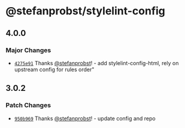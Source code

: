 # @stefanprobst/stylelint-config

## 4.0.0

### Major Changes

- [`4275e91`](https://github.com/stefanprobst/stylelint-config/commit/4275e91969ab24595cf46f9a2452650d95edbbc3)
  Thanks [@stefanprobst](https://github.com/stefanprobst)! - add stylelint-config-html, rely on
  upstream config for rules order"

## 3.0.2

### Patch Changes

- [`950b969`](https://github.com/stefanprobst/stylelint-config/commit/950b969100408d102e74d3ee770e44d5b2d76b78)
  Thanks [@stefanprobst](https://github.com/stefanprobst)! - update config and repo
